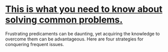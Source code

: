 
# [This is what you need to know about solving common problems.](https://www.mindhaste.com/t/problems/this-is-what-you-need-to-know-about-solving-common-problems-139)

Frustrating predicaments can be daunting, yet acquiring the knowledge to overcome them can be advantageous. Here are four strategies for conquering frequent issues.
    